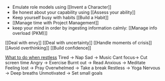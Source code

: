 * Emulate role models using [[Invent a Character]]
* Be honest about your capability using [[Assess your ability]]
* Keep yourself busy with habits [[Build a Habit]]
* [[Manage time with Project Management]]
* keep your mind in order by ingesting information calmly: [[Manage info overload (PKM)]]

[[Deal with envy]]
[[Deal with uncertainty]]
[[Handle moments of crisis]]
[[Avoid overthinking]]
[[Build confidence]]

[What to do when restless](https://www.linkedin.com/posts/stevenouri_if-you-are-stuck-with-a-problem-or-cant-activity-7055883225419694080-9WAw?utm_source=share&utm_medium=member_android)
Tired -> Nap
Sad -> Music
Cant focus-> Cut screen time
Angry -> Exercise
Burnt out -> Read
Anxious -> Meditate
Feeling lost -> Pray
Overwhelmed -> Take a break
Restless -> Yoga
Nervous -> Deep breaths
Unmotivated -> Set small goals